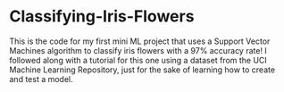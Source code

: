 # Classifying-Iris-Flowers
This is the code for my first mini ML project that uses a Support Vector Machines algorithm to classify iris flowers with a 97% accuracy rate! I followed along with a tutorial for this one using a dataset from the UCI Machine Learning Repository, just for the sake of learning how to create and test a model.
